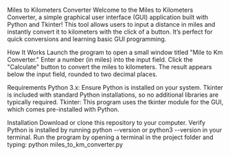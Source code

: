 Miles to Kilometers Converter
Welcome to the Miles to Kilometers Converter, a simple graphical user interface (GUI) application built with Python and Tkinter! This tool allows users to input a distance in miles and instantly convert it to kilometers with the click of a button. It’s perfect for quick conversions and learning basic GUI programming.

How It Works
Launch the program to open a small window titled "Mile to Km Converter."
Enter a number (in miles) into the input field.
Click the "Calculate" button to convert the miles to kilometers.
The result appears below the input field, rounded to two decimal places.

Requirements
Python 3.x: Ensure Python is installed on your system. Tkinter is included with standard Python installations, so no additional libraries are typically required.
Tkinter: This program uses the tkinter module for the GUI, which comes pre-installed with Python.

Installation
Download or clone this repository to your computer.
Verify Python is installed by running python --version or python3 --version in your terminal.
Run the program by opening a terminal in the project folder and typing:
python miles_to_km_converter.py
